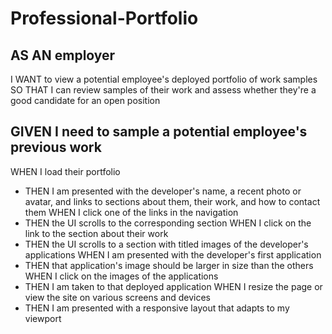 # Professional-Portfolio

## AS AN employer
I WANT to view a potential employee's deployed portfolio of work samples
SO THAT I can review samples of their work and assess whether they're a good candidate for an open position

## GIVEN I need to sample a potential employee's previous work
WHEN I load their portfolio
* THEN I am presented with the developer's name, a recent photo or avatar, and links to sections about them, their work, and how to contact them
WHEN I click one of the links in the navigation
* THEN the UI scrolls to the corresponding section
WHEN I click on the link to the section about their work
* THEN the UI scrolls to a section with titled images of the developer's applications
WHEN I am presented with the developer's first application
* THEN that application's image should be larger in size than the others
WHEN I click on the images of the applications
* THEN I am taken to that deployed application
WHEN I resize the page or view the site on various screens and devices
* THEN I am presented with a responsive layout that adapts to my viewport
